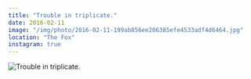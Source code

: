 ```yaml
---
title: "Trouble in triplicate."
date: 2016-02-11
image: "/img/photo/2016-02-11-199ab856ee206385efe4533adf4d6464.jpg"
location: "The Fox"
instagram: true
---
```


![Trouble in triplicate.](/img/photo/2016-02-11-199ab856ee206385efe4533adf4d6464.jpg)
